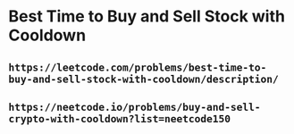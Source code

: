 # Best Time to Buy and Sell Stock with Cooldown

## `https://leetcode.com/problems/best-time-to-buy-and-sell-stock-with-cooldown/description/`

## `https://neetcode.io/problems/buy-and-sell-crypto-with-cooldown?list=neetcode150`

